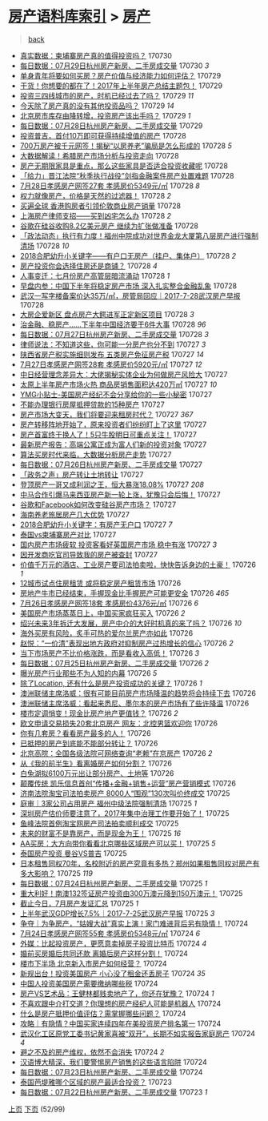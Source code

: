 [房产语料库索引](../../README.md)  > [房产](房产.md)
====
> [back](../README.md)

- [真实数据：柬埔寨房产真的值得投资吗？](http://jkwz.applinzi.com/ittc/6996022000429302801.html#%E7%9C%9F%E5%AE%9E%E6%95%B0%E6%8D%AE%EF%BC%9A%E6%9F%AC%E5%9F%94%E5%AF%A8%E6%88%BF%E4%BA%A7%E7%9C%9F%E7%9A%84%E5%80%BC%E5%BE%97%E6%8A%95%E8%B5%84%E5%90%97%EF%BC%9F) 170730  
- [每日数据：07月29日杭州房产新房、二手房成交量](http://jkwz.applinzi.com/ittc/6995881152077104145.html#%E6%AF%8F%E6%97%A5%E6%95%B0%E6%8D%AE%EF%BC%9A07%E6%9C%8829%E6%97%A5%E6%9D%AD%E5%B7%9E%E6%88%BF%E4%BA%A7%E6%96%B0%E6%88%BF%E3%80%81%E4%BA%8C%E6%89%8B%E6%88%BF%E6%88%90%E4%BA%A4%E9%87%8F) 170730 *3* 
- [单身青年将要如何买房？房产价值与经济能力如何评估？](http://jkwz.applinzi.com/ittc/6995793232993453072.html#%E5%8D%95%E8%BA%AB%E9%9D%92%E5%B9%B4%E5%B0%86%E8%A6%81%E5%A6%82%E4%BD%95%E4%B9%B0%E6%88%BF%EF%BC%9F%E6%88%BF%E4%BA%A7%E4%BB%B7%E5%80%BC%E4%B8%8E%E7%BB%8F%E6%B5%8E%E8%83%BD%E5%8A%9B%E5%A6%82%E4%BD%95%E8%AF%84%E4%BC%B0%EF%BC%9F) 170729  
- [干货！你想要的都在了！2017年上半年房产总结主题包！](http://jkwz.applinzi.com/ittc/6995677660494431249.html#%E5%B9%B2%E8%B4%A7%EF%BC%81%E4%BD%A0%E6%83%B3%E8%A6%81%E7%9A%84%E9%83%BD%E5%9C%A8%E4%BA%86%EF%BC%812017%E5%B9%B4%E4%B8%8A%E5%8D%8A%E5%B9%B4%E6%88%BF%E4%BA%A7%E6%80%BB%E7%BB%93%E4%B8%BB%E9%A2%98%E5%8C%85%EF%BC%81) 170729  
- [投资三四线城市的房产，时机已经过去了吗？](http://jkwz.applinzi.com/ittc/6995659405012763664.html#%E6%8A%95%E8%B5%84%E4%B8%89%E5%9B%9B%E7%BA%BF%E5%9F%8E%E5%B8%82%E7%9A%84%E6%88%BF%E4%BA%A7%EF%BC%8C%E6%97%B6%E6%9C%BA%E5%B7%B2%E7%BB%8F%E8%BF%87%E5%8E%BB%E4%BA%86%E5%90%97%EF%BC%9F) 170729 *11* 
- [今天除了房产真的没有其他投资品吗？](http://jkwz.applinzi.com/ittc/6995298496008422416.html#%E4%BB%8A%E5%A4%A9%E9%99%A4%E4%BA%86%E6%88%BF%E4%BA%A7%E7%9C%9F%E7%9A%84%E6%B2%A1%E6%9C%89%E5%85%B6%E4%BB%96%E6%8A%95%E8%B5%84%E5%93%81%E5%90%97%EF%BC%9F) 170729 *14* 
- [北京房市库存由降转增，投资房产该出手吗？](http://jkwz.applinzi.com/ittc/6995299930284229648.html#%E5%8C%97%E4%BA%AC%E6%88%BF%E5%B8%82%E5%BA%93%E5%AD%98%E7%94%B1%E9%99%8D%E8%BD%AC%E5%A2%9E%EF%BC%8C%E6%8A%95%E8%B5%84%E6%88%BF%E4%BA%A7%E8%AF%A5%E5%87%BA%E6%89%8B%E5%90%97%EF%BC%9F) 170729 *1* 
- [每日数据：07月28日杭州房产新房、二手房成交量](http://jkwz.applinzi.com/ittc/6995503782430245905.html#%E6%AF%8F%E6%97%A5%E6%95%B0%E6%8D%AE%EF%BC%9A07%E6%9C%8828%E6%97%A5%E6%9D%AD%E5%B7%9E%E6%88%BF%E4%BA%A7%E6%96%B0%E6%88%BF%E3%80%81%E4%BA%8C%E6%89%8B%E6%88%BF%E6%88%90%E4%BA%A4%E9%87%8F) 170729  
- [投资普吉，首付10万即可获得持续增值的房产](http://jkwz.applinzi.com/ittc/6995474852809802769.html#%E6%8A%95%E8%B5%84%E6%99%AE%E5%90%89%EF%BC%8C%E9%A6%96%E4%BB%9810%E4%B8%87%E5%8D%B3%E5%8F%AF%E8%8E%B7%E5%BE%97%E6%8C%81%E7%BB%AD%E5%A2%9E%E5%80%BC%E7%9A%84%E6%88%BF%E4%BA%A7) 170728  
- [700万房产被千元网签！揭秘“以房养老”骗局是怎么形成的](http://jkwz.applinzi.com/ittc/6995448980635649041.html#700%E4%B8%87%E6%88%BF%E4%BA%A7%E8%A2%AB%E5%8D%83%E5%85%83%E7%BD%91%E7%AD%BE%EF%BC%81%E6%8F%AD%E7%A7%98%E2%80%9C%E4%BB%A5%E6%88%BF%E5%85%BB%E8%80%81%E2%80%9D%E9%AA%97%E5%B1%80%E6%98%AF%E6%80%8E%E4%B9%88%E5%BD%A2%E6%88%90%E7%9A%84) 170728 *5* 
- [大数据解读！希腊房产市场分析与投资走向](http://jkwz.applinzi.com/ittc/6995444870033179665.html#%E5%A4%A7%E6%95%B0%E6%8D%AE%E8%A7%A3%E8%AF%BB%EF%BC%81%E5%B8%8C%E8%85%8A%E6%88%BF%E4%BA%A7%E5%B8%82%E5%9C%BA%E5%88%86%E6%9E%90%E4%B8%8E%E6%8A%95%E8%B5%84%E8%B5%B0%E5%90%91) 170728  
- [房产无期限家具是重点，那么这些家具是否适合投资收藏呢](http://jkwz.applinzi.com/ittc/6995442503854326801.html#%E6%88%BF%E4%BA%A7%E6%97%A0%E6%9C%9F%E9%99%90%E5%AE%B6%E5%85%B7%E6%98%AF%E9%87%8D%E7%82%B9%EF%BC%8C%E9%82%A3%E4%B9%88%E8%BF%99%E4%BA%9B%E5%AE%B6%E5%85%B7%E6%98%AF%E5%90%A6%E9%80%82%E5%90%88%E6%8A%95%E8%B5%84%E6%94%B6%E8%97%8F%E5%91%A2) 170728  
- [「给力」晋江法院“秋季执行战役”剑指金融案件房产处置难题](http://jkwz.applinzi.com/ittc/6995426564396024848.html#%E3%80%8C%E7%BB%99%E5%8A%9B%E3%80%8D%E6%99%8B%E6%B1%9F%E6%B3%95%E9%99%A2%E2%80%9C%E7%A7%8B%E5%AD%A3%E6%89%A7%E8%A1%8C%E6%88%98%E5%BD%B9%E2%80%9D%E5%89%91%E6%8C%87%E9%87%91%E8%9E%8D%E6%A1%88%E4%BB%B6%E6%88%BF%E4%BA%A7%E5%A4%84%E7%BD%AE%E9%9A%BE%E9%A2%98) 170728  
- [7月28日孝感房产网签27套 孝感房价5349元/㎡](http://jkwz.applinzi.com/ittc/6995409875512067088.html#7%E6%9C%8828%E6%97%A5%E5%AD%9D%E6%84%9F%E6%88%BF%E4%BA%A7%E7%BD%91%E7%AD%BE27%E5%A5%97+%E5%AD%9D%E6%84%9F%E6%88%BF%E4%BB%B75349%E5%85%83%2F%E3%8E%A1) 170728 *8* 
- [权力就像房产，价格是天然的过滤器！](http://jkwz.applinzi.com/ittc/6995383288364270609.html#%E6%9D%83%E5%8A%9B%E5%B0%B1%E5%83%8F%E6%88%BF%E4%BA%A7%EF%BC%8C%E4%BB%B7%E6%A0%BC%E6%98%AF%E5%A4%A9%E7%84%B6%E7%9A%84%E8%BF%87%E6%BB%A4%E5%99%A8%EF%BC%81) 170728 *2* 
- [买遍全球 香港购房者引领伦敦商业房产销量](http://jkwz.applinzi.com/ittc/6995377173505246224.html#%E4%B9%B0%E9%81%8D%E5%85%A8%E7%90%83+%E9%A6%99%E6%B8%AF%E8%B4%AD%E6%88%BF%E8%80%85%E5%BC%95%E9%A2%86%E4%BC%A6%E6%95%A6%E5%95%86%E4%B8%9A%E6%88%BF%E4%BA%A7%E9%94%80%E9%87%8F) 170728  
- [上海房产律师支招——买到凶宅怎么办](http://jkwz.applinzi.com/ittc/6995354981388256273.html#%E4%B8%8A%E6%B5%B7%E6%88%BF%E4%BA%A7%E5%BE%8B%E5%B8%88%E6%94%AF%E6%8B%9B%E2%80%94%E2%80%94%E4%B9%B0%E5%88%B0%E5%87%B6%E5%AE%85%E6%80%8E%E4%B9%88%E5%8A%9E) 170728 *2* 
- [谷歌在硅谷收购8.2亿美元房产 继续为扩张做准备](http://jkwz.applinzi.com/ittc/6995336731149468689.html#%E8%B0%B7%E6%AD%8C%E5%9C%A8%E7%A1%85%E8%B0%B7%E6%94%B6%E8%B4%AD8.2%E4%BA%BF%E7%BE%8E%E5%85%83%E6%88%BF%E4%BA%A7+%E7%BB%A7%E7%BB%AD%E4%B8%BA%E6%89%A9%E5%BC%A0%E5%81%9A%E5%87%86%E5%A4%87) 170728  
- [「政法动态」执行有力度！福州中院成功对世界金龙大厦第八层房产进行强制清场](http://jkwz.applinzi.com/ittc/6995303119276475408.html#%E3%80%8C%E6%94%BF%E6%B3%95%E5%8A%A8%E6%80%81%E3%80%8D%E6%89%A7%E8%A1%8C%E6%9C%89%E5%8A%9B%E5%BA%A6%EF%BC%81%E7%A6%8F%E5%B7%9E%E4%B8%AD%E9%99%A2%E6%88%90%E5%8A%9F%E5%AF%B9%E4%B8%96%E7%95%8C%E9%87%91%E9%BE%99%E5%A4%A7%E5%8E%A6%E7%AC%AC%E5%85%AB%E5%B1%82%E6%88%BF%E4%BA%A7%E8%BF%9B%E8%A1%8C%E5%BC%BA%E5%88%B6%E6%B8%85%E5%9C%BA) 170728 *10* 
- [2018合肥幼升小关键字——有户口无房产（挂户、集体户）](http://jkwz.applinzi.com/ittc/6995277704713470992.html#2018%E5%90%88%E8%82%A5%E5%B9%BC%E5%8D%87%E5%B0%8F%E5%85%B3%E9%94%AE%E5%AD%97%E2%80%94%E2%80%94%E6%9C%89%E6%88%B7%E5%8F%A3%E6%97%A0%E6%88%BF%E4%BA%A7%EF%BC%88%E6%8C%82%E6%88%B7%E3%80%81%E9%9B%86%E4%BD%93%E6%88%B7%EF%BC%89) 170728 *2* 
- [房产投资你会选择住房还是商铺？](http://jkwz.applinzi.com/ittc/6995275634950276113.html#%E6%88%BF%E4%BA%A7%E6%8A%95%E8%B5%84%E4%BD%A0%E4%BC%9A%E9%80%89%E6%8B%A9%E4%BD%8F%E6%88%BF%E8%BF%98%E6%98%AF%E5%95%86%E9%93%BA%EF%BC%9F) 170728 *4* 
- [人事变迁：七月份房产高管层暗流涌动](http://jkwz.applinzi.com/ittc/6995275221094106128.html#%E4%BA%BA%E4%BA%8B%E5%8F%98%E8%BF%81%EF%BC%9A%E4%B8%83%E6%9C%88%E4%BB%BD%E6%88%BF%E4%BA%A7%E9%AB%98%E7%AE%A1%E5%B1%82%E6%9A%97%E6%B5%81%E6%B6%8C%E5%8A%A8) 170728 *1* 
- [早盘内参：中国下半年将稳定房产市场 深入扎实整合金融乱象](http://jkwz.applinzi.com/ittc/6995271902976017424.html#%E6%97%A9%E7%9B%98%E5%86%85%E5%8F%82%EF%BC%9A%E4%B8%AD%E5%9B%BD%E4%B8%8B%E5%8D%8A%E5%B9%B4%E5%B0%86%E7%A8%B3%E5%AE%9A%E6%88%BF%E4%BA%A7%E5%B8%82%E5%9C%BA+%E6%B7%B1%E5%85%A5%E6%89%8E%E5%AE%9E%E6%95%B4%E5%90%88%E9%87%91%E8%9E%8D%E4%B9%B1%E8%B1%A1) 170728  
- [武汉一写字楼备案价达35万/㎡，房管局回应｜2017-7-28武汉房产早报](http://jkwz.applinzi.com/ittc/6995267501280461840.html#%E6%AD%A6%E6%B1%89%E4%B8%80%E5%86%99%E5%AD%97%E6%A5%BC%E5%A4%87%E6%A1%88%E4%BB%B7%E8%BE%BE35%E4%B8%87%2F%E3%8E%A1%EF%BC%8C%E6%88%BF%E7%AE%A1%E5%B1%80%E5%9B%9E%E5%BA%94%EF%BD%9C2017-7-28%E6%AD%A6%E6%B1%89%E6%88%BF%E4%BA%A7%E6%97%A9%E6%8A%A5) 170728  
- [大房企爱新区 盘点房产大鳄进军正定新区项目](http://jkwz.applinzi.com/ittc/6995241467042595856.html#%E5%A4%A7%E6%88%BF%E4%BC%81%E7%88%B1%E6%96%B0%E5%8C%BA+%E7%9B%98%E7%82%B9%E6%88%BF%E4%BA%A7%E5%A4%A7%E9%B3%84%E8%BF%9B%E5%86%9B%E6%AD%A3%E5%AE%9A%E6%96%B0%E5%8C%BA%E9%A1%B9%E7%9B%AE) 170728 *3* 
- [治金融、稳房产……下半年中国经济要干6件大事](http://jkwz.applinzi.com/ittc/6995153463905092624.html#%E6%B2%BB%E9%87%91%E8%9E%8D%E3%80%81%E7%A8%B3%E6%88%BF%E4%BA%A7%E2%80%A6%E2%80%A6%E4%B8%8B%E5%8D%8A%E5%B9%B4%E4%B8%AD%E5%9B%BD%E7%BB%8F%E6%B5%8E%E8%A6%81%E5%B9%B26%E4%BB%B6%E5%A4%A7%E4%BA%8B) 170728 *96* 
- [每日数据：07月27日杭州房产新房、二手房成交量](http://jkwz.applinzi.com/ittc/6995147453215802384.html#%E6%AF%8F%E6%97%A5%E6%95%B0%E6%8D%AE%EF%BC%9A07%E6%9C%8827%E6%97%A5%E6%9D%AD%E5%B7%9E%E6%88%BF%E4%BA%A7%E6%96%B0%E6%88%BF%E3%80%81%E4%BA%8C%E6%89%8B%E6%88%BF%E6%88%90%E4%BA%A4%E9%87%8F) 170728 *3* 
- [律师说法：不知道这些，你可能一分房产也分不到](http://jkwz.applinzi.com/ittc/6995119601019782160.html#%E5%BE%8B%E5%B8%88%E8%AF%B4%E6%B3%95%EF%BC%9A%E4%B8%8D%E7%9F%A5%E9%81%93%E8%BF%99%E4%BA%9B%EF%BC%8C%E4%BD%A0%E5%8F%AF%E8%83%BD%E4%B8%80%E5%88%86%E6%88%BF%E4%BA%A7%E4%B9%9F%E5%88%86%E4%B8%8D%E5%88%B0) 170727 *3* 
- [陕西省房产税实施细则发布 五类房产免征房产税](http://jkwz.applinzi.com/ittc/6995117082470253584.html#%E9%99%95%E8%A5%BF%E7%9C%81%E6%88%BF%E4%BA%A7%E7%A8%8E%E5%AE%9E%E6%96%BD%E7%BB%86%E5%88%99%E5%8F%91%E5%B8%83+%E4%BA%94%E7%B1%BB%E6%88%BF%E4%BA%A7%E5%85%8D%E5%BE%81%E6%88%BF%E4%BA%A7%E7%A8%8E) 170727 *14* 
- [7月27日孝感房产网签28套 孝感房价5920元/㎡](http://jkwz.applinzi.com/ittc/6995039326453629968.html#7%E6%9C%8827%E6%97%A5%E5%AD%9D%E6%84%9F%E6%88%BF%E4%BA%A7%E7%BD%91%E7%AD%BE28%E5%A5%97+%E5%AD%9D%E6%84%9F%E6%88%BF%E4%BB%B75920%E5%85%83%2F%E3%8E%A1) 170727 *12* 
- [中日经营理念差异大：大佬揭秘实体企业为何做房产风险大](http://jkwz.applinzi.com/ittc/6995037774082999313.html#%E4%B8%AD%E6%97%A5%E7%BB%8F%E8%90%A5%E7%90%86%E5%BF%B5%E5%B7%AE%E5%BC%82%E5%A4%A7%EF%BC%9A%E5%A4%A7%E4%BD%AC%E6%8F%AD%E7%A7%98%E5%AE%9E%E4%BD%93%E4%BC%81%E4%B8%9A%E4%B8%BA%E4%BD%95%E5%81%9A%E6%88%BF%E4%BA%A7%E9%A3%8E%E9%99%A9%E5%A4%A7) 170727  
- [太原上半年房产市场火热 商品房销售面积达420万㎡](http://jkwz.applinzi.com/ittc/6995036506639827984.html#%E5%A4%AA%E5%8E%9F%E4%B8%8A%E5%8D%8A%E5%B9%B4%E6%88%BF%E4%BA%A7%E5%B8%82%E5%9C%BA%E7%81%AB%E7%83%AD+%E5%95%86%E5%93%81%E6%88%BF%E9%94%80%E5%94%AE%E9%9D%A2%E7%A7%AF%E8%BE%BE420%E4%B8%87%E3%8E%A1) 170727 *10* 
- [YMG小贴士-美国房产经纪不会分享给你的一些小秘密](http://jkwz.applinzi.com/ittc/6995035730592924688.html#YMG%E5%B0%8F%E8%B4%B4%E5%A3%AB-%E7%BE%8E%E5%9B%BD%E6%88%BF%E4%BA%A7%E7%BB%8F%E7%BA%AA%E4%B8%8D%E4%BC%9A%E5%88%86%E4%BA%AB%E7%BB%99%E4%BD%A0%E7%9A%84%E4%B8%80%E4%BA%9B%E5%B0%8F%E7%A7%98%E5%AF%86) 170727  
- [不能办理银行房屋抵押贷款的15种房产](http://jkwz.applinzi.com/ittc/6995033406893999120.html#%E4%B8%8D%E8%83%BD%E5%8A%9E%E7%90%86%E9%93%B6%E8%A1%8C%E6%88%BF%E5%B1%8B%E6%8A%B5%E6%8A%BC%E8%B4%B7%E6%AC%BE%E7%9A%8415%E7%A7%8D%E6%88%BF%E4%BA%A7) 170727  
- [房产市场大变天，我们将要迎来租房时代？](http://jkwz.applinzi.com/ittc/6995027259487159312.html#%E6%88%BF%E4%BA%A7%E5%B8%82%E5%9C%BA%E5%A4%A7%E5%8F%98%E5%A4%A9%EF%BC%8C%E6%88%91%E4%BB%AC%E5%B0%86%E8%A6%81%E8%BF%8E%E6%9D%A5%E7%A7%9F%E6%88%BF%E6%97%B6%E4%BB%A3%EF%BC%9F) 170727 *367* 
- [房产转移阵地开始了，原来投资者们纷纷盯上了这里](http://jkwz.applinzi.com/ittc/6995012107232609296.html#%E6%88%BF%E4%BA%A7%E8%BD%AC%E7%A7%BB%E9%98%B5%E5%9C%B0%E5%BC%80%E5%A7%8B%E4%BA%86%EF%BC%8C%E5%8E%9F%E6%9D%A5%E6%8A%95%E8%B5%84%E8%80%85%E4%BB%AC%E7%BA%B7%E7%BA%B7%E7%9B%AF%E4%B8%8A%E4%BA%86%E8%BF%99%E9%87%8C) 170727  
- [房产首富终于换人了！5只牛股明日可重点关注！](http://jkwz.applinzi.com/ittc/6995007484140717073.html#%E6%88%BF%E4%BA%A7%E9%A6%96%E5%AF%8C%E7%BB%88%E4%BA%8E%E6%8D%A2%E4%BA%BA%E4%BA%86%EF%BC%815%E5%8F%AA%E7%89%9B%E8%82%A1%E6%98%8E%E6%97%A5%E5%8F%AF%E9%87%8D%E7%82%B9%E5%85%B3%E6%B3%A8%EF%BC%81) 170727  
- [最新房产报告：高端公寓正成为富人们新的投资对象](http://jkwz.applinzi.com/ittc/6994992813534872592.html#%E6%9C%80%E6%96%B0%E6%88%BF%E4%BA%A7%E6%8A%A5%E5%91%8A%EF%BC%9A%E9%AB%98%E7%AB%AF%E5%85%AC%E5%AF%93%E6%AD%A3%E6%88%90%E4%B8%BA%E5%AF%8C%E4%BA%BA%E4%BB%AC%E6%96%B0%E7%9A%84%E6%8A%95%E8%B5%84%E5%AF%B9%E8%B1%A1) 170727  
- [算法买房时代来临，大数据分析房产走势](http://jkwz.applinzi.com/ittc/6994985985228932113.html#%E7%AE%97%E6%B3%95%E4%B9%B0%E6%88%BF%E6%97%B6%E4%BB%A3%E6%9D%A5%E4%B8%B4%EF%BC%8C%E5%A4%A7%E6%95%B0%E6%8D%AE%E5%88%86%E6%9E%90%E6%88%BF%E4%BA%A7%E8%B5%B0%E5%8A%BF) 170727  
- [每日数据：07月26日杭州房产新房、二手房成交量](http://jkwz.applinzi.com/ittc/6994947940496704528.html#%E6%AF%8F%E6%97%A5%E6%95%B0%E6%8D%AE%EF%BC%9A07%E6%9C%8826%E6%97%A5%E6%9D%AD%E5%B7%9E%E6%88%BF%E4%BA%A7%E6%96%B0%E6%88%BF%E3%80%81%E4%BA%8C%E6%89%8B%E6%88%BF%E6%88%90%E4%BA%A4%E9%87%8F) 170727  
- [「政务之声」房产转让土地转让](http://jkwz.applinzi.com/ittc/6994940385787642897.html#%E3%80%8C%E6%94%BF%E5%8A%A1%E4%B9%8B%E5%A3%B0%E3%80%8D%E6%88%BF%E4%BA%A7%E8%BD%AC%E8%AE%A9%E5%9C%9F%E5%9C%B0%E8%BD%AC%E8%AE%A9) 170727  
- [登顶房产一哥又成利润之王，恒大暴涨18.08%](http://jkwz.applinzi.com/ittc/6994916733696345104.html#%E7%99%BB%E9%A1%B6%E6%88%BF%E4%BA%A7%E4%B8%80%E5%93%A5%E5%8F%88%E6%88%90%E5%88%A9%E6%B6%A6%E4%B9%8B%E7%8E%8B%EF%BC%8C%E6%81%92%E5%A4%A7%E6%9A%B4%E6%B6%A818.08%25) 170727 *208* 
- [中马合作引爆马来西亚房产新一轮上涨，犹豫只会后悔！](http://jkwz.applinzi.com/ittc/6994916110456325136.html#%E4%B8%AD%E9%A9%AC%E5%90%88%E4%BD%9C%E5%BC%95%E7%88%86%E9%A9%AC%E6%9D%A5%E8%A5%BF%E4%BA%9A%E6%88%BF%E4%BA%A7%E6%96%B0%E4%B8%80%E8%BD%AE%E4%B8%8A%E6%B6%A8%EF%BC%8C%E7%8A%B9%E8%B1%AB%E5%8F%AA%E4%BC%9A%E5%90%8E%E6%82%94%EF%BC%81) 170727  
- [谷歌和Facebook如何改变硅谷房产市场？](http://jkwz.applinzi.com/ittc/6994914898285691921.html#%E8%B0%B7%E6%AD%8C%E5%92%8CFacebook%E5%A6%82%E4%BD%95%E6%94%B9%E5%8F%98%E7%A1%85%E8%B0%B7%E6%88%BF%E4%BA%A7%E5%B8%82%E5%9C%BA%EF%BC%9F) 170727  
- [海南养老旅居房产几大优势](http://jkwz.applinzi.com/ittc/6994912804669490192.html#%E6%B5%B7%E5%8D%97%E5%85%BB%E8%80%81%E6%97%85%E5%B1%85%E6%88%BF%E4%BA%A7%E5%87%A0%E5%A4%A7%E4%BC%98%E5%8A%BF) 170727  
- [2018合肥幼升小关键字：有房产无户口](http://jkwz.applinzi.com/ittc/6994912745592718353.html#2018%E5%90%88%E8%82%A5%E5%B9%BC%E5%8D%87%E5%B0%8F%E5%85%B3%E9%94%AE%E5%AD%97%EF%BC%9A%E6%9C%89%E6%88%BF%E4%BA%A7%E6%97%A0%E6%88%B7%E5%8F%A3) 170727 *7* 
- [泰国vs柬埔寨房产对比](http://jkwz.applinzi.com/ittc/6994909860159030289.html#%E6%B3%B0%E5%9B%BDvs%E6%9F%AC%E5%9F%94%E5%AF%A8%E6%88%BF%E4%BA%A7%E5%AF%B9%E6%AF%94) 170727  
- [国内房产市场疲软 投资客看好英国房产市场 稳中有涨](http://jkwz.applinzi.com/ittc/6994884562105402384.html#%E5%9B%BD%E5%86%85%E6%88%BF%E4%BA%A7%E5%B8%82%E5%9C%BA%E7%96%B2%E8%BD%AF+%E6%8A%95%E8%B5%84%E5%AE%A2%E7%9C%8B%E5%A5%BD%E8%8B%B1%E5%9B%BD%E6%88%BF%E4%BA%A7%E5%B8%82%E5%9C%BA+%E7%A8%B3%E4%B8%AD%E6%9C%89%E6%B6%A8) 170727 *3* 
- [因开发商吃官司导致我的房产被查封](http://jkwz.applinzi.com/ittc/6994853888682099729.html#%E5%9B%A0%E5%BC%80%E5%8F%91%E5%95%86%E5%90%83%E5%AE%98%E5%8F%B8%E5%AF%BC%E8%87%B4%E6%88%91%E7%9A%84%E6%88%BF%E4%BA%A7%E8%A2%AB%E6%9F%A5%E5%B0%81) 170727  
- [价值千万元的酒店、工业房产要司法拍卖啦，快快告诉身边的土豪！](http://jkwz.applinzi.com/ittc/6994693428473234448.html#%E4%BB%B7%E5%80%BC%E5%8D%83%E4%B8%87%E5%85%83%E7%9A%84%E9%85%92%E5%BA%97%E3%80%81%E5%B7%A5%E4%B8%9A%E6%88%BF%E4%BA%A7%E8%A6%81%E5%8F%B8%E6%B3%95%E6%8B%8D%E5%8D%96%E5%95%A6%EF%BC%8C%E5%BF%AB%E5%BF%AB%E5%91%8A%E8%AF%89%E8%BA%AB%E8%BE%B9%E7%9A%84%E5%9C%9F%E8%B1%AA%EF%BC%81) 170726 *1* 
- [12城市试点住房租赁 或将稳定房产租赁市场](http://jkwz.applinzi.com/ittc/6992748472632345616.html#12%E5%9F%8E%E5%B8%82%E8%AF%95%E7%82%B9%E4%BD%8F%E6%88%BF%E7%A7%9F%E8%B5%81+%E6%88%96%E5%B0%86%E7%A8%B3%E5%AE%9A%E6%88%BF%E4%BA%A7%E7%A7%9F%E8%B5%81%E5%B8%82%E5%9C%BA) 170726  
- [房地产牛市已经结束，手握现金比手握房产可能更安全](http://jkwz.applinzi.com/ittc/6994682075507328016.html#%E6%88%BF%E5%9C%B0%E4%BA%A7%E7%89%9B%E5%B8%82%E5%B7%B2%E7%BB%8F%E7%BB%93%E6%9D%9F%EF%BC%8C%E6%89%8B%E6%8F%A1%E7%8E%B0%E9%87%91%E6%AF%94%E6%89%8B%E6%8F%A1%E6%88%BF%E4%BA%A7%E5%8F%AF%E8%83%BD%E6%9B%B4%E5%AE%89%E5%85%A8) 170726 *465* 
- [7月26日孝感房产网签18套 孝感房价4376元/㎡](http://jkwz.applinzi.com/ittc/6994668216729994256.html#7%E6%9C%8826%E6%97%A5%E5%AD%9D%E6%84%9F%E6%88%BF%E4%BA%A7%E7%BD%91%E7%AD%BE18%E5%A5%97+%E5%AD%9D%E6%84%9F%E6%88%BF%E4%BB%B74376%E5%85%83%2F%E3%8E%A1) 170726 *6* 
- [美国房产市场蒸蒸日上，中国买家疯狂买入](http://jkwz.applinzi.com/ittc/6994665026005500945.html#%E7%BE%8E%E5%9B%BD%E6%88%BF%E4%BA%A7%E5%B8%82%E5%9C%BA%E8%92%B8%E8%92%B8%E6%97%A5%E4%B8%8A%EF%BC%8C%E4%B8%AD%E5%9B%BD%E4%B9%B0%E5%AE%B6%E7%96%AF%E7%8B%82%E4%B9%B0%E5%85%A5) 170726 *2* 
- [绍兴未来3年拆迁大发展，房产中介的大好时机真的来了吗？](http://jkwz.applinzi.com/ittc/6994633474609513488.html#%E7%BB%8D%E5%85%B4%E6%9C%AA%E6%9D%A53%E5%B9%B4%E6%8B%86%E8%BF%81%E5%A4%A7%E5%8F%91%E5%B1%95%EF%BC%8C%E6%88%BF%E4%BA%A7%E4%B8%AD%E4%BB%8B%E7%9A%84%E5%A4%A7%E5%A5%BD%E6%97%B6%E6%9C%BA%E7%9C%9F%E7%9A%84%E6%9D%A5%E4%BA%86%E5%90%97%EF%BC%9F) 170726 *10* 
- [海外买房有风险，炙手可热的爱尔兰房产亦如此](http://jkwz.applinzi.com/ittc/6994646747039925264.html#%E6%B5%B7%E5%A4%96%E4%B9%B0%E6%88%BF%E6%9C%89%E9%A3%8E%E9%99%A9%EF%BC%8C%E7%82%99%E6%89%8B%E5%8F%AF%E7%83%AD%E7%9A%84%E7%88%B1%E5%B0%94%E5%85%B0%E6%88%BF%E4%BA%A7%E4%BA%A6%E5%A6%82%E6%AD%A4) 170726  
- [赵悦：“一价清”表现出地方政府对抑制房产过热增长的信心](http://jkwz.applinzi.com/ittc/6994642251048027152.html#%E8%B5%B5%E6%82%A6%EF%BC%9A%E2%80%9C%E4%B8%80%E4%BB%B7%E6%B8%85%E2%80%9D%E8%A1%A8%E7%8E%B0%E5%87%BA%E5%9C%B0%E6%96%B9%E6%94%BF%E5%BA%9C%E5%AF%B9%E6%8A%91%E5%88%B6%E6%88%BF%E4%BA%A7%E8%BF%87%E7%83%AD%E5%A2%9E%E9%95%BF%E7%9A%84%E4%BF%A1%E5%BF%83) 170726 *2* 
- [当下市场房产不比价格涨跌，而是看收入高低！](http://jkwz.applinzi.com/ittc/6994626755410002961.html#%E5%BD%93%E4%B8%8B%E5%B8%82%E5%9C%BA%E6%88%BF%E4%BA%A7%E4%B8%8D%E6%AF%94%E4%BB%B7%E6%A0%BC%E6%B6%A8%E8%B7%8C%EF%BC%8C%E8%80%8C%E6%98%AF%E7%9C%8B%E6%94%B6%E5%85%A5%E9%AB%98%E4%BD%8E%EF%BC%81) 170726 *3* 
- [每日数据：07月25日杭州房产新房、二手房成交量](http://jkwz.applinzi.com/ittc/6994625642992501776.html#%E6%AF%8F%E6%97%A5%E6%95%B0%E6%8D%AE%EF%BC%9A07%E6%9C%8825%E6%97%A5%E6%9D%AD%E5%B7%9E%E6%88%BF%E4%BA%A7%E6%96%B0%E6%88%BF%E3%80%81%E4%BA%8C%E6%89%8B%E6%88%BF%E6%88%90%E4%BA%A4%E9%87%8F) 170726 *2* 
- [曝光房产行业那些不为人知的内幕](http://jkwz.applinzi.com/ittc/6994624938018079760.html#%E6%9B%9D%E5%85%89%E6%88%BF%E4%BA%A7%E8%A1%8C%E4%B8%9A%E9%82%A3%E4%BA%9B%E4%B8%8D%E4%B8%BA%E4%BA%BA%E7%9F%A5%E7%9A%84%E5%86%85%E5%B9%95) 170726 *5* 
- [除了Location, 还有什么是房产投资成功的关键？](http://jkwz.applinzi.com/ittc/6994621483031462929.html#%E9%99%A4%E4%BA%86Location%2C+%E8%BF%98%E6%9C%89%E4%BB%80%E4%B9%88%E6%98%AF%E6%88%BF%E4%BA%A7%E6%8A%95%E8%B5%84%E6%88%90%E5%8A%9F%E7%9A%84%E5%85%B3%E9%94%AE%EF%BC%9F) 170726 *1* 
- [澳洲联储主席洛威：很有可能目前房产市场降温的趋势将会持续下去](http://jkwz.applinzi.com/ittc/6994620844880692240.html#%E6%BE%B3%E6%B4%B2%E8%81%94%E5%82%A8%E4%B8%BB%E5%B8%AD%E6%B4%9B%E5%A8%81%EF%BC%9A%E5%BE%88%E6%9C%89%E5%8F%AF%E8%83%BD%E7%9B%AE%E5%89%8D%E6%88%BF%E4%BA%A7%E5%B8%82%E5%9C%BA%E9%99%8D%E6%B8%A9%E7%9A%84%E8%B6%8B%E5%8A%BF%E5%B0%86%E4%BC%9A%E6%8C%81%E7%BB%AD%E4%B8%8B%E5%8E%BB) 170726  
- [澳洲联储主席洛威：看起来悉尼、墨尔本的房产市场有了些许降温](http://jkwz.applinzi.com/ittc/6994619357135897616.html#%E6%BE%B3%E6%B4%B2%E8%81%94%E5%82%A8%E4%B8%BB%E5%B8%AD%E6%B4%9B%E5%A8%81%EF%BC%9A%E7%9C%8B%E8%B5%B7%E6%9D%A5%E6%82%89%E5%B0%BC%E3%80%81%E5%A2%A8%E5%B0%94%E6%9C%AC%E7%9A%84%E6%88%BF%E4%BA%A7%E5%B8%82%E5%9C%BA%E6%9C%89%E4%BA%86%E4%BA%9B%E8%AE%B8%E9%99%8D%E6%B8%A9) 170726  
- [楼市定调悄变！现金比房产地产更值钱？](http://jkwz.applinzi.com/ittc/6994593341994697744.html#%E6%A5%BC%E5%B8%82%E5%AE%9A%E8%B0%83%E6%82%84%E5%8F%98%EF%BC%81%E7%8E%B0%E9%87%91%E6%AF%94%E6%88%BF%E4%BA%A7%E5%9C%B0%E4%BA%A7%E6%9B%B4%E5%80%BC%E9%92%B1%EF%BC%9F) 170726 *2* 
- [欧文申请交易损失20套北京房产 网友：北控男篮欢迎你](http://jkwz.applinzi.com/ittc/6994576067292300304.html#%E6%AC%A7%E6%96%87%E7%94%B3%E8%AF%B7%E4%BA%A4%E6%98%93%E6%8D%9F%E5%A4%B120%E5%A5%97%E5%8C%97%E4%BA%AC%E6%88%BF%E4%BA%A7+%E7%BD%91%E5%8F%8B%EF%BC%9A%E5%8C%97%E6%8E%A7%E7%94%B7%E7%AF%AE%E6%AC%A2%E8%BF%8E%E4%BD%A0) 170726  
- [你有几套房？看看房产最多的人！](http://jkwz.applinzi.com/ittc/6994574472026522641.html#%E4%BD%A0%E6%9C%89%E5%87%A0%E5%A5%97%E6%88%BF%EF%BC%9F%E7%9C%8B%E7%9C%8B%E6%88%BF%E4%BA%A7%E6%9C%80%E5%A4%9A%E7%9A%84%E4%BA%BA%EF%BC%81) 170726  
- [已抵押的房产到底能不能部分转让？](http://jkwz.applinzi.com/ittc/6994566173575087120.html#%E5%B7%B2%E6%8A%B5%E6%8A%BC%E7%9A%84%E6%88%BF%E4%BA%A7%E5%88%B0%E5%BA%95%E8%83%BD%E4%B8%8D%E8%83%BD%E9%83%A8%E5%88%86%E8%BD%AC%E8%AE%A9%EF%BC%9F) 170726  
- [北京高院：全国各级法院可网络查询“老赖”在京房产](http://jkwz.applinzi.com/ittc/6994554898786812944.html#%E5%8C%97%E4%BA%AC%E9%AB%98%E9%99%A2%EF%BC%9A%E5%85%A8%E5%9B%BD%E5%90%84%E7%BA%A7%E6%B3%95%E9%99%A2%E5%8F%AF%E7%BD%91%E7%BB%9C%E6%9F%A5%E8%AF%A2%E2%80%9C%E8%80%81%E8%B5%96%E2%80%9D%E5%9C%A8%E4%BA%AC%E6%88%BF%E4%BA%A7) 170726 *2* 
- [从《我的前半生》看离婚房产如何分割？](http://jkwz.applinzi.com/ittc/6994548061408592913.html#%E4%BB%8E%E3%80%8A%E6%88%91%E7%9A%84%E5%89%8D%E5%8D%8A%E7%94%9F%E3%80%8B%E7%9C%8B%E7%A6%BB%E5%A9%9A%E6%88%BF%E4%BA%A7%E5%A6%82%E4%BD%95%E5%88%86%E5%89%B2%EF%BC%9F) 170726  
- [白兔湖拟6100万元出让部分房产、土地等](http://jkwz.applinzi.com/ittc/6994423264850739985.html#%E7%99%BD%E5%85%94%E6%B9%96%E6%8B%9F6100%E4%B8%87%E5%85%83%E5%87%BA%E8%AE%A9%E9%83%A8%E5%88%86%E6%88%BF%E4%BA%A7%E3%80%81%E5%9C%9F%E5%9C%B0%E7%AD%89) 170726  
- [颠覆传统 凯乐信息首创“传播+金融+销售+运营”房产营销模式](http://jkwz.applinzi.com/ittc/6994421498524467985.html#%E9%A2%A0%E8%A6%86%E4%BC%A0%E7%BB%9F+%E5%87%AF%E4%B9%90%E4%BF%A1%E6%81%AF%E9%A6%96%E5%88%9B%E2%80%9C%E4%BC%A0%E6%92%AD%2B%E9%87%91%E8%9E%8D%2B%E9%94%80%E5%94%AE%2B%E8%BF%90%E8%90%A5%E2%80%9D%E6%88%BF%E4%BA%A7%E8%90%A5%E9%94%80%E6%A8%A1%E5%BC%8F) 170726  
- [济南法院淘宝司法拍卖房产 8000人“围观”130次叫价终成交](http://jkwz.applinzi.com/ittc/6994334877301081104.html#%E6%B5%8E%E5%8D%97%E6%B3%95%E9%99%A2%E6%B7%98%E5%AE%9D%E5%8F%B8%E6%B3%95%E6%8B%8D%E5%8D%96%E6%88%BF%E4%BA%A7+8000%E4%BA%BA%E2%80%9C%E5%9B%B4%E8%A7%82%E2%80%9D130%E6%AC%A1%E5%8F%AB%E4%BB%B7%E7%BB%88%E6%88%90%E4%BA%A4) 170725  
- [庭审｜3家公司占用房产 福州中级法院强制清场](http://jkwz.applinzi.com/ittc/6994308578792702993.html#%E5%BA%AD%E5%AE%A1%EF%BD%9C3%E5%AE%B6%E5%85%AC%E5%8F%B8%E5%8D%A0%E7%94%A8%E6%88%BF%E4%BA%A7+%E7%A6%8F%E5%B7%9E%E4%B8%AD%E7%BA%A7%E6%B3%95%E9%99%A2%E5%BC%BA%E5%88%B6%E6%B8%85%E5%9C%BA) 170725 *1* 
- [深圳房产估价师要注意了，2017年集中治理工作要开始了！](http://jkwz.applinzi.com/ittc/6994306938362659856.html#%E6%B7%B1%E5%9C%B3%E6%88%BF%E4%BA%A7%E4%BC%B0%E4%BB%B7%E5%B8%88%E8%A6%81%E6%B3%A8%E6%84%8F%E4%BA%86%EF%BC%8C2017%E5%B9%B4%E9%9B%86%E4%B8%AD%E6%B2%BB%E7%90%86%E5%B7%A5%E4%BD%9C%E8%A6%81%E5%BC%80%E5%A7%8B%E4%BA%86%EF%BC%81) 170725  
- [鱼峰法院首例淘宝网房产司法拍卖顺利成交](http://jkwz.applinzi.com/ittc/6994296782023296017.html#%E9%B1%BC%E5%B3%B0%E6%B3%95%E9%99%A2%E9%A6%96%E4%BE%8B%E6%B7%98%E5%AE%9D%E7%BD%91%E6%88%BF%E4%BA%A7%E5%8F%B8%E6%B3%95%E6%8B%8D%E5%8D%96%E9%A1%BA%E5%88%A9%E6%88%90%E4%BA%A4) 170725  
- [未来的财富不是靠房产，而是现金为王！](http://jkwz.applinzi.com/ittc/6994294671545992209.html#%E6%9C%AA%E6%9D%A5%E7%9A%84%E8%B4%A2%E5%AF%8C%E4%B8%8D%E6%98%AF%E9%9D%A0%E6%88%BF%E4%BA%A7%EF%BC%8C%E8%80%8C%E6%98%AF%E7%8E%B0%E9%87%91%E4%B8%BA%E7%8E%8B%EF%BC%81) 170725 *16* 
- [AA买房：大方向带你看看北京哪些区域房产可以买！](http://jkwz.applinzi.com/ittc/6994263883798545425.html#AA%E4%B9%B0%E6%88%BF%EF%BC%9A%E5%A4%A7%E6%96%B9%E5%90%91%E5%B8%A6%E4%BD%A0%E7%9C%8B%E7%9C%8B%E5%8C%97%E4%BA%AC%E5%93%AA%E4%BA%9B%E5%8C%BA%E5%9F%9F%E6%88%BF%E4%BA%A7%E5%8F%AF%E4%BB%A5%E4%B9%B0%EF%BC%81) 170725 *5* 
- [泰国房产投资 曼谷VS普吉](http://jkwz.applinzi.com/ittc/6994265315826205713.html#%E6%B3%B0%E5%9B%BD%E6%88%BF%E4%BA%A7%E6%8A%95%E8%B5%84+%E6%9B%BC%E8%B0%B7VS%E6%99%AE%E5%90%89) 170725  
- [日本租售同权70年，名校附近的房产究竟有多热？郑州如果租售同权对房产有多大影响？](http://jkwz.applinzi.com/ittc/6994219011418883089.html#%E6%97%A5%E6%9C%AC%E7%A7%9F%E5%94%AE%E5%90%8C%E6%9D%8370%E5%B9%B4%EF%BC%8C%E5%90%8D%E6%A0%A1%E9%99%84%E8%BF%91%E7%9A%84%E6%88%BF%E4%BA%A7%E7%A9%B6%E7%AB%9F%E6%9C%89%E5%A4%9A%E7%83%AD%EF%BC%9F%E9%83%91%E5%B7%9E%E5%A6%82%E6%9E%9C%E7%A7%9F%E5%94%AE%E5%90%8C%E6%9D%83%E5%AF%B9%E6%88%BF%E4%BA%A7%E6%9C%89%E5%A4%9A%E5%A4%A7%E5%BD%B1%E5%93%8D%EF%BC%9F) 170725 *119* 
- [每日数据：07月24日杭州房产新房、二手房成交量](http://jkwz.applinzi.com/ittc/6994026315895014417.html#%E6%AF%8F%E6%97%A5%E6%95%B0%E6%8D%AE%EF%BC%9A07%E6%9C%8824%E6%97%A5%E6%9D%AD%E5%B7%9E%E6%88%BF%E4%BA%A7%E6%96%B0%E6%88%BF%E3%80%81%E4%BA%8C%E6%89%8B%E6%88%BF%E6%88%90%E4%BA%A4%E9%87%8F) 170725 *1* 
- [重大利好！南澳132签证房产投资由300万澳元降到150万澳元！](http://jkwz.applinzi.com/ittc/6994170255780611088.html#%E9%87%8D%E5%A4%A7%E5%88%A9%E5%A5%BD%EF%BC%81%E5%8D%97%E6%BE%B3132%E7%AD%BE%E8%AF%81%E6%88%BF%E4%BA%A7%E6%8A%95%E8%B5%84%E7%94%B1300%E4%B8%87%E6%BE%B3%E5%85%83%E9%99%8D%E5%88%B0150%E4%B8%87%E6%BE%B3%E5%85%83%EF%BC%81) 170725  
- [截止今日，7月房产发证汇总](http://jkwz.applinzi.com/ittc/6994156701841097744.html#%E6%88%AA%E6%AD%A2%E4%BB%8A%E6%97%A5%EF%BC%8C7%E6%9C%88%E6%88%BF%E4%BA%A7%E5%8F%91%E8%AF%81%E6%B1%87%E6%80%BB) 170725 *1* 
- [上半年武汉GDP增长7.5%｜2017-7-25武汉房产早报](http://jkwz.applinzi.com/ittc/6994155950645445648.html#%E4%B8%8A%E5%8D%8A%E5%B9%B4%E6%AD%A6%E6%B1%89GDP%E5%A2%9E%E9%95%BF7.5%25%EF%BD%9C2017-7-25%E6%AD%A6%E6%B1%89%E6%88%BF%E4%BA%A7%E6%97%A9%E6%8A%A5) 170725 *3* 
- [争夺｜为争房产，“姑嫂大战”真实上演！家门难进背后另有隐情！](http://jkwz.applinzi.com/ittc/6993964819844432912.html#%E4%BA%89%E5%A4%BA%EF%BD%9C%E4%B8%BA%E4%BA%89%E6%88%BF%E4%BA%A7%EF%BC%8C%E2%80%9C%E5%A7%91%E5%AB%82%E5%A4%A7%E6%88%98%E2%80%9D%E7%9C%9F%E5%AE%9E%E4%B8%8A%E6%BC%94%EF%BC%81%E5%AE%B6%E9%97%A8%E9%9A%BE%E8%BF%9B%E8%83%8C%E5%90%8E%E5%8F%A6%E6%9C%89%E9%9A%90%E6%83%85%EF%BC%81) 170724  
- [7月24日孝感房产网签55套 孝感房价5348元/㎡](http://jkwz.applinzi.com/ittc/6993925515319444496.html#7%E6%9C%8824%E6%97%A5%E5%AD%9D%E6%84%9F%E6%88%BF%E4%BA%A7%E7%BD%91%E7%AD%BE55%E5%A5%97+%E5%AD%9D%E6%84%9F%E6%88%BF%E4%BB%B75348%E5%85%83%2F%E3%8E%A1) 170724 *6* 
- [外媒：比起投资房产，更愿意卖掉房子投资比特币](http://jkwz.applinzi.com/ittc/6993920855745496080.html#%E5%A4%96%E5%AA%92%EF%BC%9A%E6%AF%94%E8%B5%B7%E6%8A%95%E8%B5%84%E6%88%BF%E4%BA%A7%EF%BC%8C%E6%9B%B4%E6%84%BF%E6%84%8F%E5%8D%96%E6%8E%89%E6%88%BF%E5%AD%90%E6%8A%95%E8%B5%84%E6%AF%94%E7%89%B9%E5%B8%81) 170724 *4* 
- [婚前买房婚后共同还款 离婚后房产这样分割！](http://jkwz.applinzi.com/ittc/6993894194299798545.html#%E5%A9%9A%E5%89%8D%E4%B9%B0%E6%88%BF%E5%A9%9A%E5%90%8E%E5%85%B1%E5%90%8C%E8%BF%98%E6%AC%BE+%E7%A6%BB%E5%A9%9A%E5%90%8E%E6%88%BF%E4%BA%A7%E8%BF%99%E6%A0%B7%E5%88%86%E5%89%B2%EF%BC%81) 170724  
- [楼市下半场 北京新入市房产如何经营？](http://jkwz.applinzi.com/ittc/6993877877651932176.html#%E6%A5%BC%E5%B8%82%E4%B8%8B%E5%8D%8A%E5%9C%BA+%E5%8C%97%E4%BA%AC%E6%96%B0%E5%85%A5%E5%B8%82%E6%88%BF%E4%BA%A7%E5%A6%82%E4%BD%95%E7%BB%8F%E8%90%A5%EF%BC%9F) 170724  
- [新规出台！投资美国房产 小心没了租金还丢房子](http://jkwz.applinzi.com/ittc/6993864145429333008.html#%E6%96%B0%E8%A7%84%E5%87%BA%E5%8F%B0%EF%BC%81%E6%8A%95%E8%B5%84%E7%BE%8E%E5%9B%BD%E6%88%BF%E4%BA%A7+%E5%B0%8F%E5%BF%83%E6%B2%A1%E4%BA%86%E7%A7%9F%E9%87%91%E8%BF%98%E4%B8%A2%E6%88%BF%E5%AD%90) 170724 *35* 
- [中国人投资美国房产需要缴纳哪些税](http://jkwz.applinzi.com/ittc/6993844762111902737.html#%E4%B8%AD%E5%9B%BD%E4%BA%BA%E6%8A%95%E8%B5%84%E7%BE%8E%E5%9B%BD%E6%88%BF%E4%BA%A7%E9%9C%80%E8%A6%81%E7%BC%B4%E7%BA%B3%E5%93%AA%E4%BA%9B%E7%A8%8E) 170724  
- [房产VS艺术品：王健林都贱卖地产了，你还在犹豫？](http://jkwz.applinzi.com/ittc/6993825937022780432.html#%E6%88%BF%E4%BA%A7VS%E8%89%BA%E6%9C%AF%E5%93%81%EF%BC%9A%E7%8E%8B%E5%81%A5%E6%9E%97%E9%83%BD%E8%B4%B1%E5%8D%96%E5%9C%B0%E4%BA%A7%E4%BA%86%EF%BC%8C%E4%BD%A0%E8%BF%98%E5%9C%A8%E7%8A%B9%E8%B1%AB%EF%BC%9F) 170724 *1* 
- [不喜欢跟中介打交道？你理想的房产经纪人可能是机器人](http://jkwz.applinzi.com/ittc/6993825745343087632.html#%E4%B8%8D%E5%96%9C%E6%AC%A2%E8%B7%9F%E4%B8%AD%E4%BB%8B%E6%89%93%E4%BA%A4%E9%81%93%EF%BC%9F%E4%BD%A0%E7%90%86%E6%83%B3%E7%9A%84%E6%88%BF%E4%BA%A7%E7%BB%8F%E7%BA%AA%E4%BA%BA%E5%8F%AF%E8%83%BD%E6%98%AF%E6%9C%BA%E5%99%A8%E4%BA%BA) 170724  
- [什么是房产抵押价值评估？需掌握哪些问题？](http://jkwz.applinzi.com/ittc/6993821396701283345.html#%E4%BB%80%E4%B9%88%E6%98%AF%E6%88%BF%E4%BA%A7%E6%8A%B5%E6%8A%BC%E4%BB%B7%E5%80%BC%E8%AF%84%E4%BC%B0%EF%BC%9F%E9%9C%80%E6%8E%8C%E6%8F%A1%E5%93%AA%E4%BA%9B%E9%97%AE%E9%A2%98%EF%BC%9F) 170724  
- [攻略｜有隐情？中国买家连续四年在美投资房产排名第一](http://jkwz.applinzi.com/ittc/6993812063502468113.html#%E6%94%BB%E7%95%A5%EF%BD%9C%E6%9C%89%E9%9A%90%E6%83%85%EF%BC%9F%E4%B8%AD%E5%9B%BD%E4%B9%B0%E5%AE%B6%E8%BF%9E%E7%BB%AD%E5%9B%9B%E5%B9%B4%E5%9C%A8%E7%BE%8E%E6%8A%95%E8%B5%84%E6%88%BF%E4%BA%A7%E6%8E%92%E5%90%8D%E7%AC%AC%E4%B8%80) 170724  
- [武汉化工区原党工委书记黄家喜被“双开”，长期不如实报告家庭房产](http://jkwz.applinzi.com/ittc/6993802673454056464.html#%E6%AD%A6%E6%B1%89%E5%8C%96%E5%B7%A5%E5%8C%BA%E5%8E%9F%E5%85%9A%E5%B7%A5%E5%A7%94%E4%B9%A6%E8%AE%B0%E9%BB%84%E5%AE%B6%E5%96%9C%E8%A2%AB%E2%80%9C%E5%8F%8C%E5%BC%80%E2%80%9D%EF%BC%8C%E9%95%BF%E6%9C%9F%E4%B8%8D%E5%A6%82%E5%AE%9E%E6%8A%A5%E5%91%8A%E5%AE%B6%E5%BA%AD%E6%88%BF%E4%BA%A7) 170724 *4* 
- [避之不及的房产维权，依然不会消失](http://jkwz.applinzi.com/ittc/6993788567464444945.html#%E9%81%BF%E4%B9%8B%E4%B8%8D%E5%8F%8A%E7%9A%84%E6%88%BF%E4%BA%A7%E7%BB%B4%E6%9D%83%EF%BC%8C%E4%BE%9D%E7%84%B6%E4%B8%8D%E4%BC%9A%E6%B6%88%E5%A4%B1) 170724 *2* 
- [汉语博大精深，我们要警惕房产销售的这些语言陷阱](http://jkwz.applinzi.com/ittc/6993576814621230097.html#%E6%B1%89%E8%AF%AD%E5%8D%9A%E5%A4%A7%E7%B2%BE%E6%B7%B1%EF%BC%8C%E6%88%91%E4%BB%AC%E8%A6%81%E8%AD%A6%E6%83%95%E6%88%BF%E4%BA%A7%E9%94%80%E5%94%AE%E7%9A%84%E8%BF%99%E4%BA%9B%E8%AF%AD%E8%A8%80%E9%99%B7%E9%98%B1) 170724  
- [每日数据：07月23日杭州房产新房、二手房成交量](http://jkwz.applinzi.com/ittc/6993652559523611665.html#%E6%AF%8F%E6%97%A5%E6%95%B0%E6%8D%AE%EF%BC%9A07%E6%9C%8823%E6%97%A5%E6%9D%AD%E5%B7%9E%E6%88%BF%E4%BA%A7%E6%96%B0%E6%88%BF%E3%80%81%E4%BA%8C%E6%89%8B%E6%88%BF%E6%88%90%E4%BA%A4%E9%87%8F) 170724  
- [泰国芭堤雅哪个区域的房产最适合投资？](http://jkwz.applinzi.com/ittc/6993547628770755600.html#%E6%B3%B0%E5%9B%BD%E8%8A%AD%E5%A0%A4%E9%9B%85%E5%93%AA%E4%B8%AA%E5%8C%BA%E5%9F%9F%E7%9A%84%E6%88%BF%E4%BA%A7%E6%9C%80%E9%80%82%E5%90%88%E6%8A%95%E8%B5%84%EF%BC%9F) 170723  
- [每日数据：07月22日杭州房产新房、二手房成交量](http://jkwz.applinzi.com/ittc/6993282500238246928.html#%E6%AF%8F%E6%97%A5%E6%95%B0%E6%8D%AE%EF%BC%9A07%E6%9C%8822%E6%97%A5%E6%9D%AD%E5%B7%9E%E6%88%BF%E4%BA%A7%E6%96%B0%E6%88%BF%E3%80%81%E4%BA%8C%E6%89%8B%E6%88%BF%E6%88%90%E4%BA%A4%E9%87%8F) 170723 *1* 


 [上页](房产53.md) [下页](房产51.md)          (52/99)